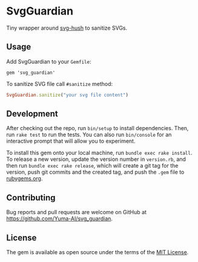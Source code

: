 # SvgGuardian

Tiny wrapper around [svg-hush](https://github.com/cloudflare/svg-hush) to sanitize SVGs.

## Usage

Add SvgGuardian to your `Gemfile`:

```
gem 'svg_guardian'
```

To sanitize SVG file call `#sanitize` method:

```ruby
SvgGuardian.sanitize("your svg file content")
```

## Development

After checking out the repo, run `bin/setup` to install dependencies. Then, run `rake test` to run the tests. You can also run `bin/console` for an interactive prompt that will allow you to experiment.

To install this gem onto your local machine, run `bundle exec rake install`. To release a new version, update the version number in `version.rb`, and then run `bundle exec rake release`, which will create a git tag for the version, push git commits and the created tag, and push the `.gem` file to [rubygems.org](https://rubygems.org).

## Contributing

Bug reports and pull requests are welcome on GitHub at https://github.com/Yuma-AI/svg_guardian.

## License

The gem is available as open source under the terms of the [MIT License](https://opensource.org/licenses/MIT).
